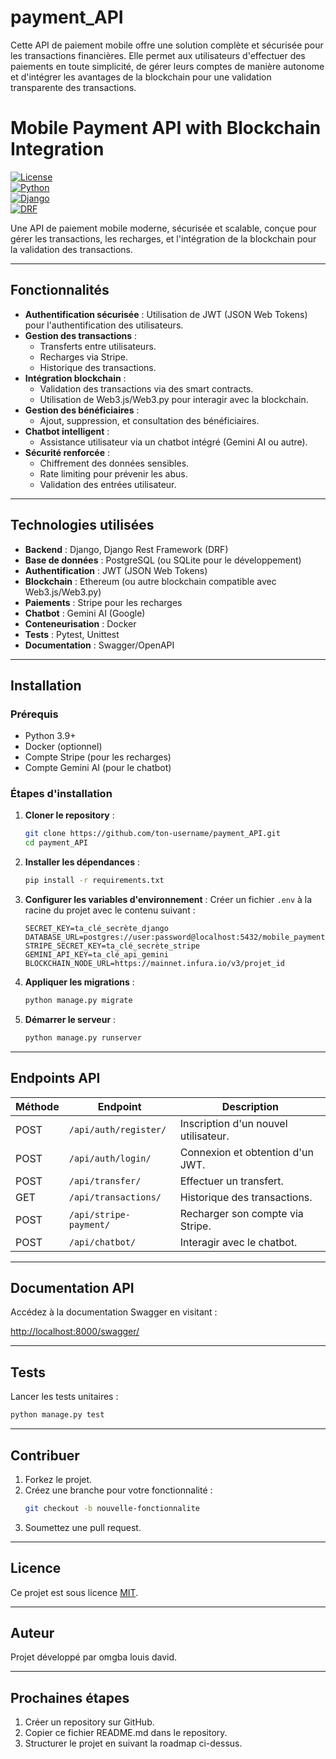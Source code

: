 # payment_API
Cette API de paiement mobile offre une solution complète et sécurisée pour les transactions financières. Elle permet aux utilisateurs d'effectuer des paiements en toute simplicité, de gérer leurs comptes de manière autonome et d'intégrer les avantages de la blockchain pour une validation transparente des transactions.

# Mobile Payment API with Blockchain Integration

[![License](https://img.shields.io/badge/License-MIT-blue.svg)](https://opensource.org/licenses/MIT)  
[![Python](https://img.shields.io/badge/Python-3.9%2B-blue)](https://www.python.org/)  
[![Django](https://img.shields.io/badge/Django-4.2%2B-green)](https://www.djangoproject.com/)  
[![DRF](https://img.shields.io/badge/Django%20Rest%20Framework-3.14%2B-orange)](https://www.django-rest-framework.org/)

Une API de paiement mobile moderne, sécurisée et scalable, conçue pour gérer les transactions, les recharges, et l'intégration de la blockchain pour la validation des transactions.

---

## **Fonctionnalités**

- **Authentification sécurisée** : Utilisation de JWT (JSON Web Tokens) pour l'authentification des utilisateurs.
- **Gestion des transactions** :
  - Transferts entre utilisateurs.
  - Recharges via Stripe.
  - Historique des transactions.
- **Intégration blockchain** :
  - Validation des transactions via des smart contracts.
  - Utilisation de Web3.js/Web3.py pour interagir avec la blockchain.
- **Gestion des bénéficiaires** :
  - Ajout, suppression, et consultation des bénéficiaires.
- **Chatbot intelligent** :
  - Assistance utilisateur via un chatbot intégré (Gemini AI ou autre).
- **Sécurité renforcée** :
  - Chiffrement des données sensibles.
  - Rate limiting pour prévenir les abus.
  - Validation des entrées utilisateur.

---

## **Technologies utilisées**

- **Backend** : Django, Django Rest Framework (DRF)
- **Base de données** : PostgreSQL (ou SQLite pour le développement)
- **Authentification** : JWT (JSON Web Tokens)
- **Blockchain** : Ethereum (ou autre blockchain compatible avec Web3.js/Web3.py)
- **Paiements** : Stripe pour les recharges
- **Chatbot** : Gemini AI (Google)
- **Conteneurisation** : Docker
- **Tests** : Pytest, Unittest
- **Documentation** : Swagger/OpenAPI

---

## **Installation**

### **Prérequis**
- Python 3.9+
- Docker (optionnel)
- Compte Stripe (pour les recharges)
- Compte Gemini AI (pour le chatbot)

### **Étapes d'installation**

1. **Cloner le repository** :
   ```bash
   git clone https://github.com/ton-username/payment_API.git
   cd payment_API
   ```

2. **Installer les dépendances** :
   ```bash
   pip install -r requirements.txt
   ```

3. **Configurer les variables d'environnement** :
   Créer un fichier `.env` à la racine du projet avec le contenu suivant :
   ```env
   SECRET_KEY=ta_clé_secrète_django
   DATABASE_URL=postgres://user:password@localhost:5432/mobile_payment
   STRIPE_SECRET_KEY=ta_clé_secrète_stripe
   GEMINI_API_KEY=ta_clé_api_gemini
   BLOCKCHAIN_NODE_URL=https://mainnet.infura.io/v3/projet_id
   ```

4. **Appliquer les migrations** :
   ```bash
   python manage.py migrate
   ```

5. **Démarrer le serveur** :
   ```bash
   python manage.py runserver
   ```

---

## **Endpoints API**

| Méthode | Endpoint              | Description                                   |
|----------|-----------------------|-----------------------------------------------|
| POST     | `/api/auth/register/` | Inscription d'un nouvel utilisateur.         |
| POST     | `/api/auth/login/`    | Connexion et obtention d'un JWT.             |
| POST     | `/api/transfer/`      | Effectuer un transfert.                      |
| GET      | `/api/transactions/`  | Historique des transactions.                 |
| POST     | `/api/stripe-payment/`| Recharger son compte via Stripe.             |
| POST     | `/api/chatbot/`       | Interagir avec le chatbot.                   |

---

## **Documentation API**

Accédez à la documentation Swagger en visitant :

[http://localhost:8000/swagger/](http://localhost:8000/swagger/)

---

## **Tests**

Lancer les tests unitaires :
```bash
python manage.py test
```

---

## **Contribuer**

1. Forkez le projet.
2. Créez une branche pour votre fonctionnalité :
   ```bash
   git checkout -b nouvelle-fonctionnalite
   ```
3. Soumettez une pull request.

---

## **Licence**

Ce projet est sous licence [MIT](https://opensource.org/licenses/MIT).

---

## **Auteur**

Projet développé par omgba louis david.

---

## **Prochaines étapes**

1. Créer un repository sur GitHub.
2. Copier ce fichier README.md dans le repository.
3. Structurer le projet en suivant la roadmap ci-dessus.

